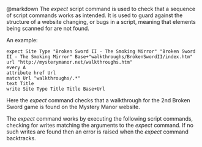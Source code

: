 @markdown
The *expect* script command is used to check that a sequence of script
	commands works as intended.  It is used to guard against the structure of
	a website changing, or bugs in a script, meaning that elements being
	scanned for are not found.

An example:

~~~
expect Site Type "Broken Sword II - The Smoking Mirror" "Broken Sword II - The Smoking Mirror" Base+"walkthroughs/BrokenSwordII/index.htm"
url "http://mysterymanor.net/walkthroughs.htm"
every A
attribute href Url
match Url "walkthroughs/.*"
text Title
write Site Type Title Title Base+Url
~~~

Here the *expect* command checks that a walkthrough for the 2nd Broken Sword game
	is found on the Mystery Manor website.

The *expect* command works by executing the following script commands, checking
	for writes matching the arguments to the *expect* command.  If no such writes
	are found then an error is raised when the *expect* command backtracks.
